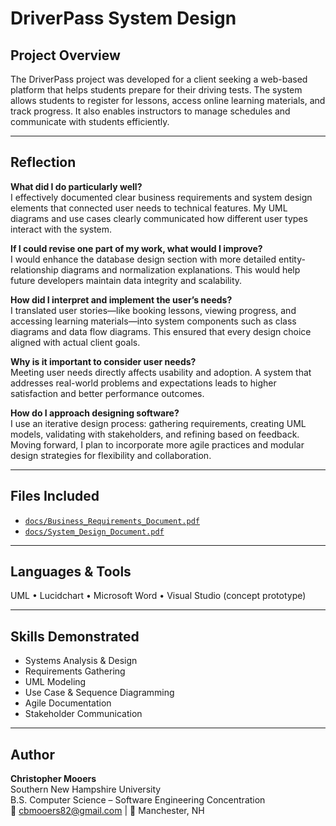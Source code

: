 # DriverPass System Design

## Project Overview
The DriverPass project was developed for a client seeking a web-based platform that helps students prepare for their driving tests. The system allows students to register for lessons, access online learning materials, and track progress. It also enables instructors to manage schedules and communicate with students efficiently.

---

## Reflection

**What did I do particularly well?**  
I effectively documented clear business requirements and system design elements that connected user needs to technical features. My UML diagrams and use cases clearly communicated how different user types interact with the system.

**If I could revise one part of my work, what would I improve?**  
I would enhance the database design section with more detailed entity-relationship diagrams and normalization explanations. This would help future developers maintain data integrity and scalability.

**How did I interpret and implement the user’s needs?**  
I translated user stories—like booking lessons, viewing progress, and accessing learning materials—into system components such as class diagrams and data flow diagrams. This ensured that every design choice aligned with actual client goals.

**Why is it important to consider user needs?**  
Meeting user needs directly affects usability and adoption. A system that addresses real-world problems and expectations leads to higher satisfaction and better performance outcomes.

**How do I approach designing software?**  
I use an iterative design process: gathering requirements, creating UML models, validating with stakeholders, and refining based on feedback. Moving forward, I plan to incorporate more agile practices and modular design strategies for flexibility and collaboration.

---

## Files Included
- [`docs/Business_Requirements_Document.pdf`](docs/Business_Requirements_Document.pdf)  
- [`docs/System_Design_Document.pdf`](docs/System_Design_Document.pdf)

---

## Languages & Tools
UML • Lucidchart • Microsoft Word • Visual Studio (concept prototype)

---

## Skills Demonstrated
- Systems Analysis & Design  
- Requirements Gathering  
- UML Modeling  
- Use Case & Sequence Diagramming  
- Agile Documentation  
- Stakeholder Communication  

---

## Author
**Christopher Mooers**  
Southern New Hampshire University  
B.S. Computer Science – Software Engineering Concentration  
📧 cbmooers82@gmail.com | 📍 Manchester, NH
